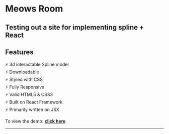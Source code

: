 # Meows Room
## Testing out a site for implementing spline + React
## Features

⚡️ 3d interactable Spline model\
⚡️ Downloadable\
⚡️ Styled with CSS\
⚡️ Fully Responsive\
⚡️ Valid HTML5 & CSS3\
⚡️ Built on React Framework\
⚡️ Primarily written on JSX

To view the demo: **[click here](https://meowsroom.netlify.app/)**

---
